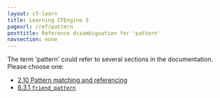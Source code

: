 ```yaml
---
layout: cf-learn
title: Learning CFEngine 3
pageurl: /ref/pattern
posttitle: Reference disambiguation for 'pattern'
navsection: none
---
```


The term 'pattern' could refer to several sections in the documentation. Please choose one:

- [2\.10 Pattern matching and referencing](https://cfengine.com/manuals/cf3-reference.html#Pattern-matching-and-referencing)
- [6\.3\.1 <code>friend\_pattern</code>](https://cfengine.com/manuals/cf3-reference.html#friend_pattern-in-reports)
